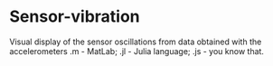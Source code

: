 # Sensor-vibration
Visual display of the sensor oscillations from data obtained with the accelerometers
.m - MatLab;
.jl - Julia language;
.js - you know that.
